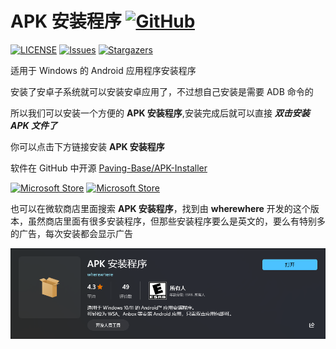 # APK 安装程序 [![GitHub](https://img.shields.io/badge/-GitHub-24292f?style=plastic&logo=GitHub&logoColor=ffffff)](https://github.com/Paving-Base/APK-Installer)

[![LICENSE](https://img.shields.io/github/license/Paving-Base/APK-Installer.svg?label=License&style=flat-square)](https://github.com/Paving-Base/APK-Installer/blob/master/LICENSE "LICENSE")
[![Issues](https://img.shields.io/github/issues/Paving-Base/APK-Installer.svg?label=Issues&style=flat-square)](https://github.com/Paving-Base/APK-Installer/issues "Issues")
[![Stargazers](https://img.shields.io/github/stars/Paving-Base/APK-Installer.svg?label=Stars&style=flat-square)](https://github.com/Paving-Base/APK-Installer/stargazers "Stargazers")

适用于 Windows 的 Android 应用程序安装程序

安装了安卓子系统就可以安装安卓应用了，不过想自己安装是需要 ADB 命令的

所以我们可以安装一个方便的 **APK 安装程序**,安装完成后就可以直接 ***双击安装 APK 文件了***

你可以点击下方链接安装 **APK 安装程序**

软件在 GitHub 中开源
[Paving-Base/APK-Installer](https://github.com/Paving-Base/APK-Installer)

[![Microsoft Store](https://img.shields.io/badge/%E5%AE%89%E8%A3%85%20APK%20%E5%AE%89%E8%A3%85%E7%A8%8B%E5%BA%8F-magenta.svg?label=Microsoft%20Store&logo=Microsoft&style=for-the-badge&color=d7ac6f)](ms-windows-store://pdp/?ProductId=9P2JFQ43FPPG)
[![Microsoft Store](https://img.shields.io/badge/APK%20%E5%AE%89%E8%A3%85%E7%A8%8B%E5%BA%8F-magenta.svg?label=Microsoft%20Store%20%E7%BD%91%E9%A1%B5&logo=Microsoft&style=for-the-badge&color=11a2f8)](https://apps.microsoft.com/store/detail/apk-%E5%AE%89%E8%A3%85%E7%A8%8B%E5%BA%8F/9P2JFQ43FPPG?hl=zh-cn&gl=CN)

也可以在微软商店里面搜索 **APK 安装程序**，找到由 **wherewhere** 开发的这个版本，虽然商店里面有很多安装程序，但那些安装程序要么是英文的，要么有特别多的广告，每次安装都会显示广告

[![APK-Installer](../Photo/Microsoft-Store/dark/APK-Installer.png)](ms-windows-store://pdp/?ProductId=9P2JFQ43FPPG)